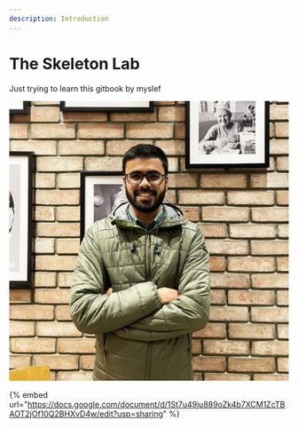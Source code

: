 ```yaml
---
description: Introduction
---
```


# The Skeleton Lab

Just trying to learn this gitbook by myslef

![](.gitbook/assets/square.jpg)

{% embed url="https://docs.google.com/document/d/1St7u49ju889oZk4b7XCM1ZcTBAOT2jOf10Q2BHXvD4w/edit?usp=sharing" %}









